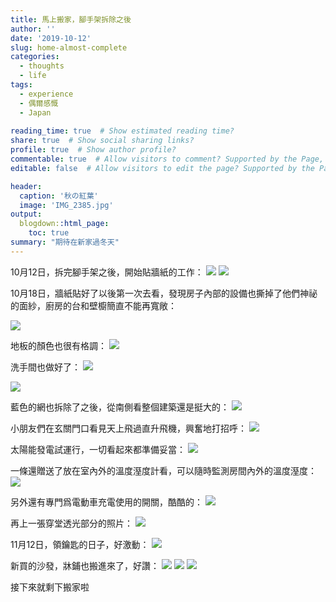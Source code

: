 ```yaml
---
title: 馬上搬家，腳手架拆除之後
author: ''
date: '2019-10-12'
slug: home-almost-complete
categories:
  - thoughts
  - life
tags:
  - experience
  - 偶爾感慨
  - Japan
  
reading_time: true  # Show estimated reading time?
share: true  # Show social sharing links?
profile: true  # Show author profile?
commentable: true  # Allow visitors to comment? Supported by the Page, Post, and Docs content types.
editable: false  # Allow visitors to edit the page? Supported by the Page, Post, and Docs content types.

header:
  caption: '秋の紅葉'
  image: 'IMG_2385.jpg'
output:
  blogdown::html_page:
    toc: true
summary: "期待在新家過冬天"
---
```


10月12日，拆完腳手架之後，開始貼牆紙的工作：
![](/img/IMG_1672.jpg)
![](/img/IMG_1673.jpg)




10月18日，牆紙貼好了以後第一次去看，發現房子內部的設備也撕掉了他們神祕的面紗，廚房的台和壁櫥簡直不能再寬敞：

![](/img/IMG_1996.jpg)


地板的顏色也很有格調：
![](/img/IMG_1999.jpg)

洗手間也做好了：
![](/img/IMG_1951.JPG)

![](/img/IMG_2004.JPG)

藍色的網也拆除了之後，從南側看整個建築還是挺大的：
![](/img/IMG_2022.jpg)


小朋友們在玄關門口看見天上飛過直升飛機，興奮地打招呼：
![](/img/IMG_2045.jpg)

太陽能發電試運行，一切看起來都準備妥當：
![](/img/IMG_2162.jpg)


一條還贈送了放在室內外的溫度溼度計看，可以隨時監測房間內外的溫度溼度：
![](/img/IMG_2434.jpg)

另外還有專門爲電動車充電使用的開關，酷酷的：
![](/img/IMG_1958.JPG)

再上一張穿堂透光部分的照片：
![](/img/IMG_1957.JPG)

11月12日，領鑰匙的日子，好激動：
![](/img/IMG_2163.jpg)

新買的沙發，牀鋪也搬進來了，好讚：
![](/img/IMG_2287.JPG)
![](/img/IMG_2285.JPG)
![](/img/IMG_2286.JPG)

接下來就剩下搬家啦